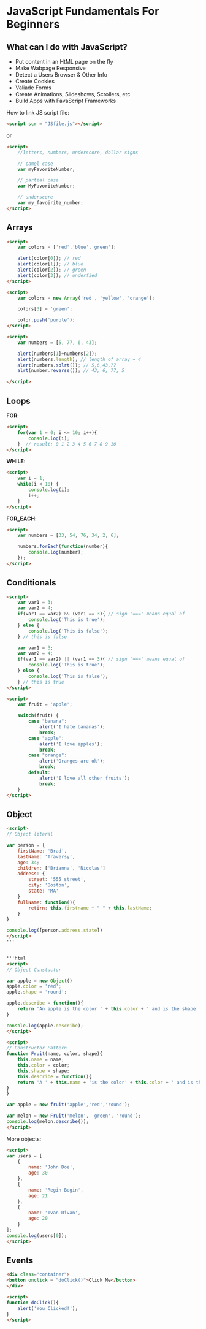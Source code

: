 # JavaScript Fundamentals For Beginners

## What can I do with JavaScript?

* Put content in an HtML page on the fly
* Make Wabpage Responsive
* Detect a Users Browser & Other Info
* Create Cookies
* Valiade Forms
* Create Animations, Slideshows, Scrollers, etc
* Build Apps with FavaScript Frameworks

How to link JS script file:

```html
<script scr = "JSfile.js"></script>
```

or 

```html
<script>
    //letters, numbers, underscore, dollar signs

    // camel case
    var myFavoriteNumber;

    // partial case
    var MyFavoriteNumber;

    // underscore
    var my_favoirite_number; 
</script>
```

## Arrays

```html
<script>
    var colors = ['red','blue','green'];

    alert(color[0]); // red
    alert(color[1]); // blue
    alert(color[2]); // green
    alert(color[3]); // underfied
</script>
```

```html
<script>
    var colors = new Array('red', 'yellow', 'orange');

    colors[3] = 'green';

    color.push('purple');
</script>
```

```html
<script>
    var numbers = [5, 77, 6, 43];

    alert(numbers[1]+numbers[2]);
    alert(numbers.length); // length of array = 4
    alert(numbers.solrt()); // 5,6,43,77
    alrt(number.reverse()); // 43, 6, 77, 5

</script>
```

## Loops
__FOR__:

```html
<script>
    for(var 1 = 0; i <= 10; i++){
        console.log(i);
    }  // result: 0 1 2 3 4 5 6 7 8 9 10
</script>
```

__WHILE__:

```html
<script>
    var i = 1;
    while(i < 10) {
        console.log(i);
        i++;
    }
</script>
```

__FOR_EACH__:

```html
<script>
    var numbers = [33, 54, 76, 34, 2, 6];

    numbers.forEach(function(number){
        console.log(number);
    });
</script>
```

## Conditionals

```html
<script>
    var var1 = 3;
    var var2 = 4;
    if(var1 == var2) && (var1 == 3){ // sign '===' means equal of 
        console.log('This is true');
    } else {
        console.log('This is false');
    } // this is false

    var var1 = 3;
    var var2 = 4;
    if(var1 == var2) || (var1 == 3){ // sign '===' means equal of 
        console.log('This is true');
    } else {
        console.log('This is false');
    } // this is true
</script>
```
```html
<script>
    var fruit = 'apple';

    switch(fruit) {
        case "banana":
            alert('I hate bananas');
            break;
        case "apple":
            alert('I love apples');
            break;
        case "orange":
            alert('Oranges are ok');
            break;
        default:
            alert('I love all other fruits');
            break;
    }
</script>
```

## Object

```html
<script>
// Object literal

var person = {
    firstName: 'Brad',
    lastName: 'Traversy',
    age: 34;
    children: ['Brianna', 'Nicolas']
    address: {
        street: '555 street',
        city: 'Boston', 
        state: 'MA'
    }
    fullName: function(){
        retirn: this.firstname + " " + this.lastName;
    }
}

console.log([person.address.state])
</script>
'''


'''html
<script>
// Object Cunstuctor

var apple = new Object()
apple.color = 'red';
apple.shape = 'round';

apple.describe = function(){
    return 'An apple is the color ' + this.color + ' and is the shape' + this.shape;
}

console.log(apple.describe);
</script>
```


```html
<script>
// Constructor Pattern
function Fruit(name, color, shape){
    this.name = name;
    this.color = color;
    this.shape = shape;
    this.describe = function(){
    return 'A ' + this.name + 'is the color' + this.color + ' and is the shape' + this.shape;
}
}

var apple = new fruit('apple','red','round');

var melon = new Fruit('melon', 'green', 'round');
console.log(melon.describe());
</script>
```

More objects:

```html
<script>
var users = [
    {
        name: 'John Doe',
        age: 30
    },
    {
        name: 'Regin Begin',
        age: 21
    },
    {
        name: 'Ivan Divan',
        age: 20
    }
];
console.log(users[0]);
</script>
```

## Events

```html
<div class="container">
<button onclick = "doClick()">Click Me</button>
</div>

<script>
function doClick(){
    alert('You Clicked!');
}
</script>
```

